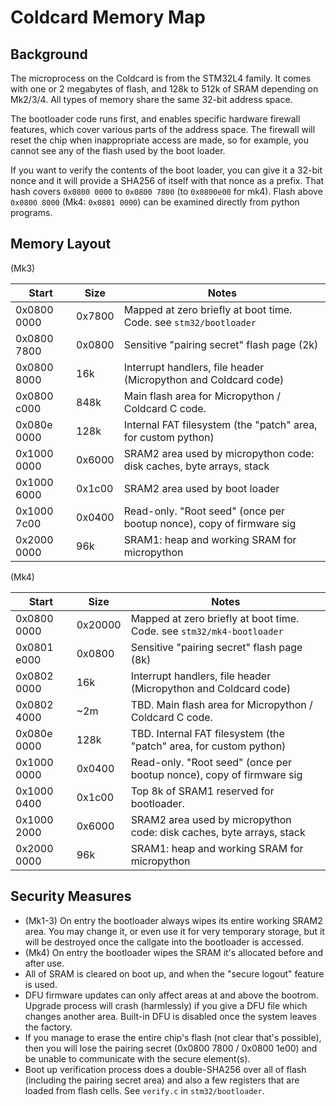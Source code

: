 # Coldcard Memory Map

## Background

The microprocess on the Coldcard is from the STM32L4 family. It comes with
one or 2 megabytes of flash, and 128k to 512k of SRAM depending on Mk2/3/4.
All types of memory share the same 32-bit address space.

The bootloader code runs first, and enables specific hardware
firewall features, which cover various parts of the address space.
The firewall will reset the chip when inappropriate access are made,
so for example, you cannot see any of the flash used by the boot loader.

If you want to verify the contents of the boot loader, you can give
it a 32-bit nonce and it will provide a SHA256 of itself with that
nonce as a prefix. That hash covers `0x0800 0000` to `0x0800 7800`
(to `0x0800e00` for mk4).
Flash above `0x0800 8000` (Mk4: `0x0801 0000`) can be examined
directly from python programs.

## Memory Layout

(Mk3)

| Start         | Size      | Notes
|---------------|-----------|--------------------------
| 0x0800 0000   | 0x7800    | Mapped at zero briefly at boot time. Code. see `stm32/bootloader`
| 0x0800 7800   | 0x0800    | Sensitive "pairing secret" flash page (2k)
| 0x0800 8000   | 16k       | Interrupt handlers, file header (Micropython and Coldcard code)
| 0x0800 c000   | 848k      | Main flash area for Micropython / Coldcard C code.
| 0x080e 0000   | 128k      | Internal FAT filesystem (the "patch" area, for custom python)
| 0x1000 0000   | 0x6000    | SRAM2 area used by micropython code: disk caches, byte arrays, stack
| 0x1000 6000   | 0x1c00    | SRAM2 area used by boot loader
| 0x1000 7c00   | 0x0400    | Read-only. "Root seed" (once per bootup nonce), copy of firmware sig
| 0x2000 0000   | 96k       | SRAM1: heap and working SRAM for micropython

(Mk4)

| Start         | Size      | Notes
|---------------|-----------|--------------------------
| 0x0800 0000   | 0x20000   | Mapped at zero briefly at boot time. Code. see `stm32/mk4-bootloader`
| 0x0801 e000   | 0x0800    | Sensitive "pairing secret" flash page (8k)
| 0x0802 0000   | 16k       | Interrupt handlers, file header (Micropython and Coldcard code)
| 0x0802 4000   | ~2m       | TBD. Main flash area for Micropython / Coldcard C code.
| 0x080e 0000   | 128k      | TBD. Internal FAT filesystem (the "patch" area, for custom python)
| 0x1000 0000   | 0x0400    | Read-only. "Root seed" (once per bootup nonce), copy of firmware sig
| 0x1000 0400   | 0x1c00    | Top 8k of SRAM1 reserved for bootloader.
| 0x1000 2000   | 0x6000    | SRAM2 area used by micropython code: disk caches, byte arrays, stack
| 0x2000 0000   | 96k       | SRAM1: heap and working SRAM for micropython


## Security Measures

- (Mk1-3) On entry the bootloader always wipes its entire working SRAM2 area. You may change
  it, or even use it for very temporary storage, but it will be destroyed once the callgate
  into the bootloader is accessed.
- (Mk4) On entry the bootloader wipes the SRAM it's allocated before and after use.
- All of SRAM is cleared on boot up, and when the "secure logout" feature is used.
- DFU firmware updates can only affect areas at and above the bootrom. Upgrade process will
  crash (harmlessly) if you give a DFU file which changes another area. Built-in DFU is disabled 
  once the system leaves the factory.
- If you manage to erase the entire chip's flash (not clear that's possible), then you will
  lose the pairing secret (0x0800 7800 / 0x0800 1e00) and be unable to communicate with the
  secure element(s).
- Boot up verification process does a double-SHA256 over all of flash (including the pairing
  secret area) and also a few registers that are loaded from flash cells.
  See `verify.c` in `stm32/bootloader`.



